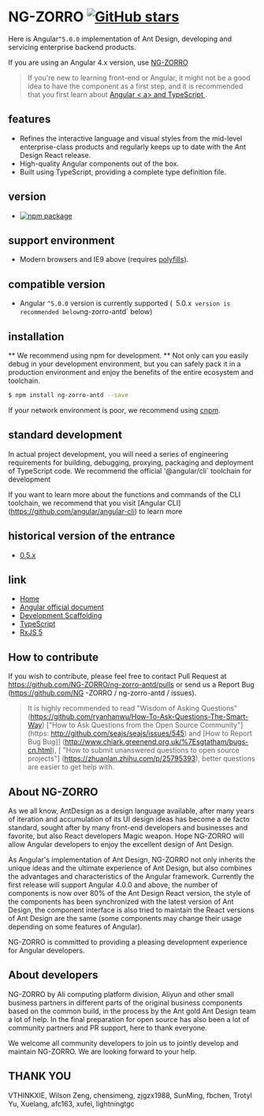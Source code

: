 NG-ZORRO [![GitHub stars](https://img.shields.io/github/stars/NG-ZORRO/ng-zorro-antd.svg?style=social&label=Star)](https://github.com/NG-ZORRO/ng-zorro-antd)
===
Here is Angular`^5.0.0` implementation of Ant Design, developing and servicing enterprise backend products.

If you are using an Angular 4.x version, use  [NG-ZORRO](http://ng.ant.design/version/0.5.x)




> If you're new to learning front-end or Angular, it might not be a good idea to have the component as a first step, and it is recommended that you first learn about <a href="http://www.angular.cn" target="_blank"> Angular < a> and <a href="https://www.typescriptlang.org/" target="_blank"> TypeScript </a>.

## features
- Refines the interactive language and visual styles from the mid-level enterprise-class products and regularly keeps up to date with the Ant Design React release.
- High-quality Angular components out of the box.
- Built using TypeScript, providing a complete type definition file.

## version

- [![npm package](https://img.shields.io/npm/v/ng-zorro-antd.svg)](https://www.npmjs.org/package/ng-zorro-antd)

## support environment

* Modern browsers and IE9 above (requires [polyfills](https://angular.cn/guide/browser-support)).

## compatible version

* Angular `^5.0.0` version is currently supported (` `5.0.x` version is recommended below`ng-zorro-antd` below)


## installation

** We recommend using npm for development. ** Not only can you easily debug in your development environment, but you can safely pack it in a production environment and enjoy the benefits of the entire ecosystem and toolchain.

```bash
$ npm install ng-zorro-antd --save
```

If your network environment is poor, we recommend using [cnpm](https://github.com/cnpm/cnpm).

## standard development

In actual project development, you will need a series of engineering requirements for building, debugging, proxying, packaging and deployment of TypeScript code.
We recommend the official '@angular/cli` toolchain for development

If you want to learn more about the functions and commands of the CLI toolchain, we recommend that you visit [Angular CLI] (https://github.com/angular/angular-cli) to learn more


## historical version of the entrance

- [0.5.x](http://ng.ant.design/version/0.5.x)


## link

- [Home](http://ng.ant.design)
- [Angular official document](https://angular.cn/)
- [Development Scaffolding](https://cli.angular.io/)
- [TypeScript](https://www.typescriptlang.org/)
- [RxJS 5](https://github.com/ReactiveX/rxjs)


## How to contribute

If you wish to contribute, please feel free to contact Pull Request at https://github.com/NG-ZORRO/ng-zorro-antd/pulls or send us a Report Bug (https://github.com/NG -ZORRO / ng-zorro-antd / issues).

> It is highly recommended to read "Wisdom of Asking Questions" (https://github.com/ryanhanwu/How-To-Ask-Questions-The-Smart-Way) ["How to Ask Questions from the Open Source Community"](https: http://github.com/seajs/seajs/issues/545) and [How to Report Bug Bug]] (http://www.chiark.greenend.org.uk/%7Esgtatham/bugs-cn.html), [ "How to submit unanswered questions to open source projects"] (https://zhuanlan.zhihu.com/p/25795393), better questions are easier to get help with.

## About NG-ZORRO

As we all know, AntDesign as a design language available, after many years of iteration and accumulation of its UI design ideas has become a de facto standard, sought after by many front-end developers and businesses and favorite, but also React developers Magic weapon. Hope NG-ZORRO will allow Angular developers to enjoy the excellent design of Ant Design.

As Angular's implementation of Ant Design, NG-ZORRO not only inherits the unique ideas and the ultimate experience of Ant Design, but also combines the advantages and characteristics of the Angular framework. Currently the first release will support Angular 4.0.0 and above, the number of components is now over 80% of the Ant Design React version, the style of the components has been synchronized with the latest version of Ant Design, the component interface is also tried to maintain the React versions of Ant Design are the same (some components may change their usage depending on some features of Angular).

NG-ZORRO is committed to providing a pleasing development experience for Angular developers.

## About developers

NG-ZORRO by Ali computing platform division, Aliyun and other small business partners in different parts of the original business components based on the common build, in the process by the Ant gold Ant Design team a lot of help. In the final preparation for open source has also been a lot of community partners and PR support, here to thank everyone.

We welcome all community developers to join us to jointly develop and maintain NG-ZORRO. We are looking forward to your help.

## THANK YOU

VTHINKXIE, Wilson Zeng, chensimeng, zjgzx1988, SunMing, fbchen, Trotyl Yu, Xuelang, afc163, xufei, lightningtgc
